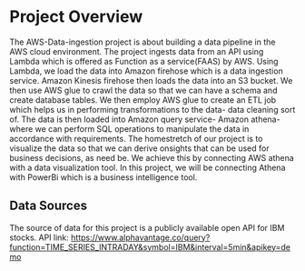 # Project Overview  
The AWS-Data-ingestion project is about building a data pipeline in the AWS cloud environment. The project ingests data from an API using Lambda which is offered as Function as a service(FAAS) by AWS. Using Lambda, we load the data into  Amazon firehose which is a data ingestion service. Amazon Kinesis firehose then loads the data into an S3 bucket. We then use AWS glue to crawl the data so that we can have a schema and create database tables. We then employ AWS glue to create an ETL job which helps us in performing transformations to the data- data cleaning sort of. The data is then loaded into Amazon query service- Amazon athena- where we can perform SQL operations to manipulate the data in accordance with requirements. The homestretch of our project is to visualize the data so that we can derive onsights that can be used for business decisions, as need be. We achieve this by connecting AWS athena with a data visualization tool. In this project, we will be connecting Athena with PowerBi which is a business intelligence tool.
## Data Sources 

The source of data for this project is a publicly available open API for IBM stocks. API link: https://www.alphavantage.co/query?function=TIME_SERIES_INTRADAY&symbol=IBM&interval=5min&apikey=demo

